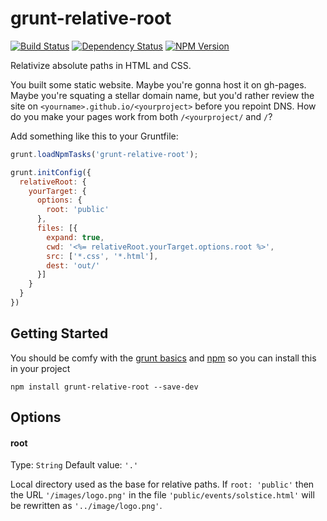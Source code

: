 # grunt-relative-root
[![Build Status](https://img.shields.io/travis/hurrymaplelad/grunt-relative-root.svg?style=flat-square)](https://travis-ci.org/hurrymaplelad/grunt-relative-root)
[![Dependency Status](https://img.shields.io/gemnasium/hurrymaplelad/grunt-relative-root.svg?style=flat-square)](https://gemnasium.com/hurrymaplelad/grunt-relative-root)
[![NPM Version](https://img.shields.io/npm/v/grunt-relative-root.svg?style=flat-square)](https://www.npmjs.com/package/grunt-relative-root)

Relativize absolute paths in HTML and CSS.

You built some static website.  Maybe you're gonna host it on gh-pages.  Maybe you're squating a stellar domain name, but you'd rather review the site on `<yourname>.github.io/<yourproject>` before you repoint DNS.  How do you make your pages work from both `/<yourproject/` and `/`?

Add something like this to your Gruntfile:

```js
grunt.loadNpmTasks('grunt-relative-root');

grunt.initConfig({
  relativeRoot: {
    yourTarget: {
      options: {
        root: 'public'
      },
      files: [{
        expand: true,
        cwd: '<%= relativeRoot.yourTarget.options.root %>',
        src: ['*.css', '*.html'],
        dest: 'out/'
      }]
    }
  }
})
```
## Getting Started
You should be comfy with the [grunt basics](http://gruntjs.com/getting-started) and [npm](https://npmjs.org/doc/README.html) so you can install this in your project

```shell
npm install grunt-relative-root --save-dev
```

## Options

#### root
Type: `String`
Default value: `'.'`

Local directory used as the base for relative paths. If `root: 'public'` then the URL `'/images/logo.png'` in the file `'public/events/solstice.html'` will be rewritten as `'../image/logo.png'`.

